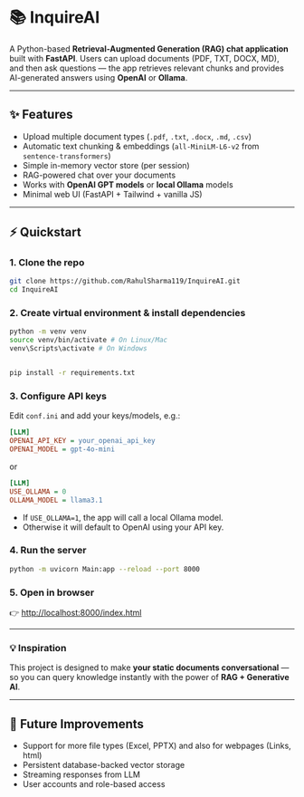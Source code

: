 # 📚 InquireAI


A Python-based **Retrieval-Augmented Generation (RAG) chat application** built with **FastAPI**. Users can upload documents (PDF, TXT, DOCX, MD), and then ask questions — the app retrieves relevant chunks and provides AI-generated answers using **OpenAI** or **Ollama**.


---


## ✨ Features
- Upload multiple document types (`.pdf`, `.txt`, `.docx`, `.md`, `.csv`)
- Automatic text chunking & embeddings (`all-MiniLM-L6-v2` from `sentence-transformers`)
- Simple in-memory vector store (per session)
- RAG-powered chat over your documents
- Works with **OpenAI GPT models** or **local Ollama** models
- Minimal web UI (FastAPI + Tailwind + vanilla JS)


---


## ⚡ Quickstart


### 1. Clone the repo
```bash
git clone https://github.com/RahulSharma119/InquireAI.git
cd InquireAI
```


### 2. Create virtual environment & install dependencies
```bash
python -m venv venv
source venv/bin/activate # On Linux/Mac
venv\Scripts\activate # On Windows


pip install -r requirements.txt
```


### 3. Configure API keys
Edit `conf.ini` and add your keys/models, e.g.:


```ini
[LLM]
OPENAI_API_KEY = your_openai_api_key
OPENAI_MODEL = gpt-4o-mini
```
or
```ini
[LLM]
USE_OLLAMA = 0
OLLAMA_MODEL = llama3.1
```


- If `USE_OLLAMA=1`, the app will call a local Ollama model.
- Otherwise it will default to OpenAI using your API key.


### 4. Run the server
```bash
python -m uvicorn Main:app --reload --port 8000
```


### 5. Open in browser
👉 [http://localhost:8000/index.html](http://localhost:8000/index.html)

---

### 💡 Inspiration
This project is designed to make **your static documents conversational** — so you can query knowledge instantly with the power of **RAG + Generative AI**.

---

## 🔮 Future Improvements
- Support for more file types (Excel, PPTX) and also for webpages (Links, html)
- Persistent database-backed vector storage
- Streaming responses from LLM
- User accounts and role-based access


